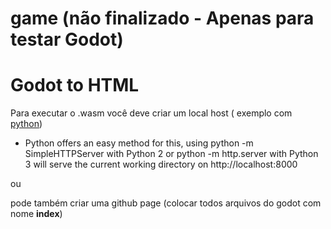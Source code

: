 # game (não finalizado - Apenas para testar Godot)

# Godot to HTML

Para executar o .wasm você deve criar um local host ( exemplo com [python](https://docs.godotengine.org/en/3.0/getting_started/workflow/export/exporting_for_web.html#export-options))

- Python offers an easy method for this, using python -m SimpleHTTPServer with Python 2 or python -m http.server with Python 3 will serve the current working directory on http://localhost:8000


ou 


pode também criar uma github page (colocar todos arquivos do godot com nome **index**)
